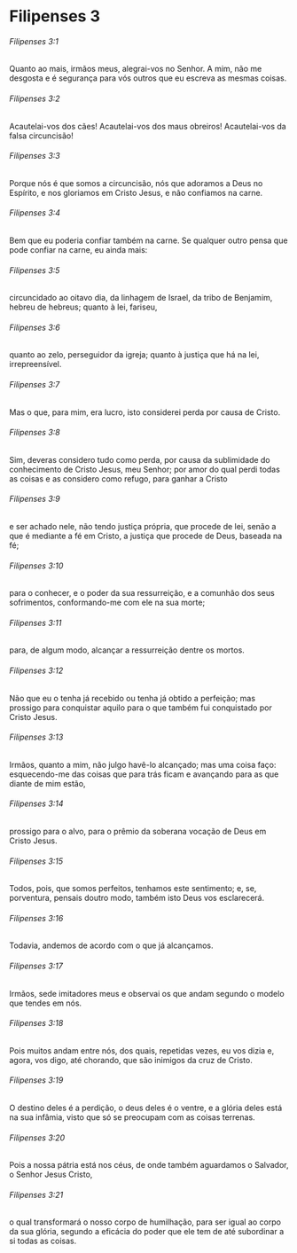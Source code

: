 # Filipenses 3

###### Filipenses 3:1

Quanto ao mais, irmãos meus, alegrai-vos no Senhor. A mim, não me desgosta e é segurança para vós outros que eu escreva as mesmas coisas.

###### Filipenses 3:2

Acautelai-vos dos cães! Acautelai-vos dos maus obreiros! Acautelai-vos da falsa circuncisão!

###### Filipenses 3:3

Porque nós é que somos a circuncisão, nós que adoramos a Deus no Espírito, e nos gloriamos em Cristo Jesus, e não confiamos na carne.

###### Filipenses 3:4

Bem que eu poderia confiar também na carne. Se qualquer outro pensa que pode confiar na carne, eu ainda mais:

###### Filipenses 3:5

circuncidado ao oitavo dia, da linhagem de Israel, da tribo de Benjamim, hebreu de hebreus; quanto à lei, fariseu,

###### Filipenses 3:6

quanto ao zelo, perseguidor da igreja; quanto à justiça que há na lei, irrepreensível.

###### Filipenses 3:7

Mas o que, para mim, era lucro, isto considerei perda por causa de Cristo.

###### Filipenses 3:8

Sim, deveras considero tudo como perda, por causa da sublimidade do conhecimento de Cristo Jesus, meu Senhor; por amor do qual perdi todas as coisas e as considero como refugo, para ganhar a Cristo

###### Filipenses 3:9

e ser achado nele, não tendo justiça própria, que procede de lei, senão a que é mediante a fé em Cristo, a justiça que procede de Deus, baseada na fé;

###### Filipenses 3:10

para o conhecer, e o poder da sua ressurreição, e a comunhão dos seus sofrimentos, conformando-me com ele na sua morte;

###### Filipenses 3:11

para, de algum modo, alcançar a ressurreição dentre os mortos.

###### Filipenses 3:12

Não que eu o tenha já recebido ou tenha já obtido a perfeição; mas prossigo para conquistar aquilo para o que também fui conquistado por Cristo Jesus.

###### Filipenses 3:13

Irmãos, quanto a mim, não julgo havê-lo alcançado; mas uma coisa faço: esquecendo-me das coisas que para trás ficam e avançando para as que diante de mim estão,

###### Filipenses 3:14

prossigo para o alvo, para o prêmio da soberana vocação de Deus em Cristo Jesus.

###### Filipenses 3:15

Todos, pois, que somos perfeitos, tenhamos este sentimento; e, se, porventura, pensais doutro modo, também isto Deus vos esclarecerá.

###### Filipenses 3:16

Todavia, andemos de acordo com o que já alcançamos.

###### Filipenses 3:17

Irmãos, sede imitadores meus e observai os que andam segundo o modelo que tendes em nós.

###### Filipenses 3:18

Pois muitos andam entre nós, dos quais, repetidas vezes, eu vos dizia e, agora, vos digo, até chorando, que são inimigos da cruz de Cristo.

###### Filipenses 3:19

O destino deles é a perdição, o deus deles é o ventre, e a glória deles está na sua infâmia, visto que só se preocupam com as coisas terrenas.

###### Filipenses 3:20

Pois a nossa pátria está nos céus, de onde também aguardamos o Salvador, o Senhor Jesus Cristo,

###### Filipenses 3:21

o qual transformará o nosso corpo de humilhação, para ser igual ao corpo da sua glória, segundo a eficácia do poder que ele tem de até subordinar a si todas as coisas.


